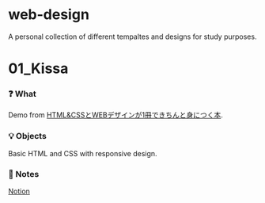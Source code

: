 # web-design

A personal collection of different tempaltes and designs for study purposes.

# 01_Kissa

### ❓ What

Demo from [HTML&CSSとWEBデザインが1冊できちんと身につく本](https://www.amazon.co.jp/HTML-CSS%E3%81%A8Web%E3%83%87%E3%82%B6%E3%82%A4%E3%83%B3%E3%81%8C-1%E5%86%8A%E3%81%A7%E3%81%8D%E3%81%A1%E3%82%93%E3%81%A8%E8%BA%AB%E3%81%AB%E3%81%A4%E3%81%8F%E6%9C%AC-%E6%9C%8D%E9%83%A8-%E9%9B%84%E6%A8%B9/dp/4774190640).

### 💡 Objects

Basic HTML and CSS with responsive design.

### 📓 Notes

[Notion](https://adrian-tam.notion.site/HTML-CSS-WEB-1-def1de6771aa45efac2d2585270cd0cc)
